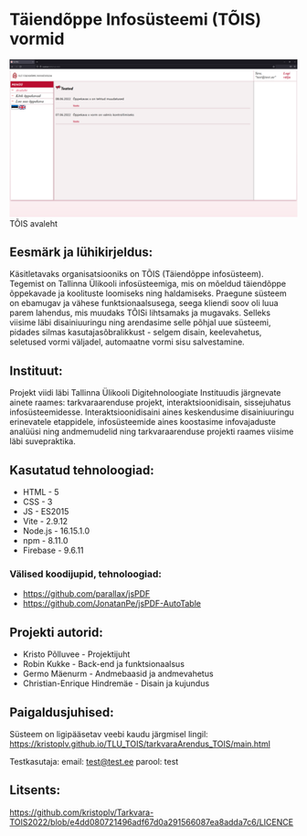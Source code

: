 # Täiendõppe Infosüsteemi (TÕIS) vormid

![tois avaleht](https://github.com/kristoplv/Tarkvara-TOIS2022/blob/main/TOIS-arendus/tarkvaraArendus_TOIS/images/tois_avaleht.png)
TÕIS avaleht

## Eesmärk ja lühikirjeldus:

Käsitletavaks organisatsiooniks on TÕIS (Täiendõppe infosüsteem). Tegemist on Tallinna Ülikooli infosüsteemiga, mis on mõeldud täiendõppe õppekavade ja koolituste loomiseks ning haldamiseks. Praegune süsteem on ebamugav ja vähese funktsionaalsusega, seega kliendi soov oli luua parem lahendus, mis muudaks TÕISi lihtsamaks ja mugavaks. Selleks viisime läbi disainiuuringu ning arendasime selle põhjal uue süsteemi, pidades silmas kasutajasõbralikkust - selgem disain, keelevahetus, seletused vormi väljadel, automaatne vormi sisu salvestamine.

## Instituut:

Projekt viidi läbi Tallinna Ülikooli Digitehnoloogiate Instituudis järgnevate ainete raames: tarkvaraarenduse projekt, interaktsioonidisain, sissejuhatus infosüsteemidesse. Interaktsioonidisaini aines keskendusime disainiuuringu erinevatele etappidele, infosüsteemide aines koostasime infovajaduste analüüsi ning andmemudelid ning tarkvaraarenduse projekti raames viisime läbi suvepraktika.

## Kasutatud tehnoloogiad:

* HTML - 5
* CSS - 3
* JS - ES2015
* Vite - 2.9.12
* Node.js - 16.15.1.0
* npm - 8.11.0
* Firebase - 9.6.11

### Välised koodijupid, tehnoloogiad:

* https://github.com/parallax/jsPDF
* https://github.com/JonatanPe/jsPDF-AutoTable

## Projekti autorid:

* Kristo Põlluvee - Projektijuht
* Robin Kukke - Back-end ja funktsionaalsus
* Germo Mäenurm - Andmebaasid ja andmevahetus
* Christian-Enrique Hindremäe - Disain ja kujundus

## Paigaldusjuhised:

Süsteem on ligipääsetav veebi kaudu järgmisel lingil:
https://kristoplv.github.io/TLU_TOIS/tarkvaraArendus_TOIS/main.html

Testkasutaja:
email: test@test.ee
parool: test

## Litsents:

https://github.com/kristoplv/Tarkvara-TOIS2022/blob/e4dd080721496adf67d0a291566087ea8adda7c6/LICENCE
